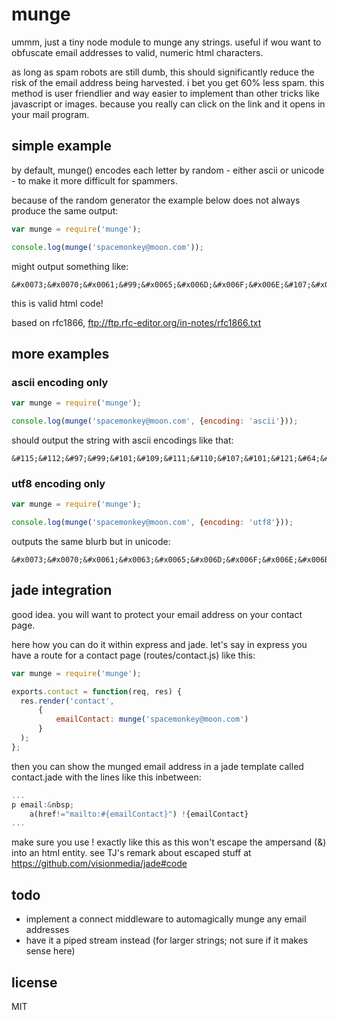# munge

ummm, just a tiny node module to munge any strings. useful if wou want to obfuscate email addresses to valid, numeric html characters.

as long as spam robots are still dumb, this should significantly reduce the risk of the email address being harvested. i bet you get 60% less spam. this method is user friendlier and way easier to implement than other tricks like javascript or images. because you really can click on the link and it opens in your mail program.

## simple example

by default, munge() encodes each letter by random - either ascii or unicode - to make it more difficult for spammers.

because of the random generator the example below does not always produce the same output:


``` js
var munge = require('munge');

console.log(munge('spacemonkey@moon.com'));
```

might output something like:
```
&#x0073;&#x0070;&#x0061;&#99;&#x0065;&#x006D;&#x006F;&#x006E;&#107;&#x0065;&#x0079;&#x0040;&#x006D;&#111;&#x006F;&#110;&#46;&#99;&#x006F;&#x006D;
```

this is valid html code!

based on rfc1866, ftp://ftp.rfc-editor.org/in-notes/rfc1866.txt

## more examples

### ascii encoding only

``` js
var munge = require('munge');

console.log(munge('spacemonkey@moon.com', {encoding: 'ascii'}));
```

should output the string with ascii encodings like that:
```
&#115;&#112;&#97;&#99;&#101;&#109;&#111;&#110;&#107;&#101;&#121;&#64;&#109;&#111;&#111;&#110;&#46;&#99;&#111;&#109;
```

### utf8 encoding only

``` js
var munge = require('munge');

console.log(munge('spacemonkey@moon.com', {encoding: 'utf8'}));
```

outputs the same blurb but in unicode:
```
&#x0073;&#x0070;&#x0061;&#x0063;&#x0065;&#x006D;&#x006F;&#x006E;&#x006B;&#x0065;&#x0079;&#x0040;&#x006D;&#x006F;&#x006F;&#x006E;&#x002E;&#x0063;&#x006F;&#x006D;
```

## jade integration

good idea. you will want to protect your email address on your contact page.

here how you can do it within express and jade. let's say in express you have a route for a contact page (routes/contact.js) like this:

``` js
var munge = require('munge');

exports.contact = function(req, res) {
  res.render('contact',
      {
          emailContact: munge('spacemonkey@moon.com')
      }
  );
};
```

then you can show the munged email address in a jade template called contact.jade with the lines like this inbetween:

``` js
...
p email:&nbsp;
    a(href!="mailto:#{emailContact}") !{emailContact}
...
```

make sure you use ! exactly like this as this won't escape the ampersand (&) into an html entity. see TJ's remark about escaped stuff at https://github.com/visionmedia/jade#code


## todo

* implement a connect middleware to automagically munge any email addresses
* have it a piped stream instead (for larger strings; not sure if it makes sense here)

## license

MIT